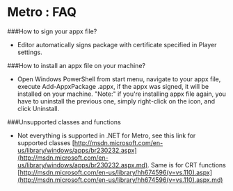 Metro : FAQ
===========


###How to sign your appx file?
* Editor automatically signs package with certificate specified in Player settings.

###How to install an appx file on your machine?
* Open Windows PowerShell from start menu, navigate to your appx file, execute Add-AppxPackage <yourappx>.appx, if the appx was signed, it will be installed on your machine. "Note:" if you're installing appx file again, you have to uninstall the previous one, simply right-click on the icon, and click Uninstall.

###Unsupported classes and functions
* Not everything is supported in .NET for Metro, see this link for supported classes [http://msdn.microsoft.com/en-us/library/windows/apps/br230232.aspx](http://msdn.microsoft.com/en-us/library/windows/apps/br230232.aspx.md). Same is for CRT functions [http://msdn.microsoft.com/en-us/library/hh674596(v=vs.110).aspx](http://msdn.microsoft.com/en-us/library/hh674596(v=vs.110).aspx.md)
